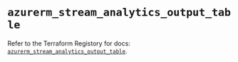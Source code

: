 # `azurerm_stream_analytics_output_table`

Refer to the Terraform Registory for docs: [`azurerm_stream_analytics_output_table`](https://www.terraform.io/docs/providers/azurerm/r/stream_analytics_output_table).

